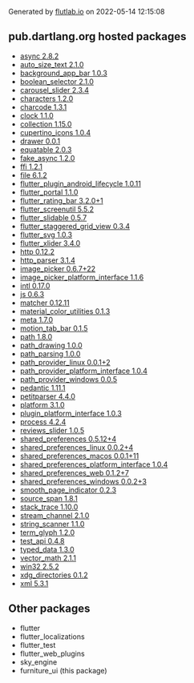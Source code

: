 Generated by [flutlab.io](https://flutlab.io) on 2022-05-14 12:15:08


## pub.dartlang.org hosted packages

 - [async 2.8.2](https://pub.dartlang.org/packages/async/versions/2.8.2)
 - [auto_size_text 2.1.0](https://pub.dartlang.org/packages/auto_size_text/versions/2.1.0)
 - [background_app_bar 1.0.3](https://pub.dartlang.org/packages/background_app_bar/versions/1.0.3)
 - [boolean_selector 2.1.0](https://pub.dartlang.org/packages/boolean_selector/versions/2.1.0)
 - [carousel_slider 2.3.4](https://pub.dartlang.org/packages/carousel_slider/versions/2.3.4)
 - [characters 1.2.0](https://pub.dartlang.org/packages/characters/versions/1.2.0)
 - [charcode 1.3.1](https://pub.dartlang.org/packages/charcode/versions/1.3.1)
 - [clock 1.1.0](https://pub.dartlang.org/packages/clock/versions/1.1.0)
 - [collection 1.15.0](https://pub.dartlang.org/packages/collection/versions/1.15.0)
 - [cupertino_icons 1.0.4](https://pub.dartlang.org/packages/cupertino_icons/versions/1.0.4)
 - [drawer 0.0.1](https://pub.dartlang.org/packages/drawer/versions/0.0.1)
 - [equatable 2.0.3](https://pub.dartlang.org/packages/equatable/versions/2.0.3)
 - [fake_async 1.2.0](https://pub.dartlang.org/packages/fake_async/versions/1.2.0)
 - [ffi 1.2.1](https://pub.dartlang.org/packages/ffi/versions/1.2.1)
 - [file 6.1.2](https://pub.dartlang.org/packages/file/versions/6.1.2)
 - [flutter_plugin_android_lifecycle 1.0.11](https://pub.dartlang.org/packages/flutter_plugin_android_lifecycle/versions/1.0.11)
 - [flutter_portal 1.1.0](https://pub.dartlang.org/packages/flutter_portal/versions/1.1.0)
 - [flutter_rating_bar 3.2.0+1](https://pub.dartlang.org/packages/flutter_rating_bar/versions/3.2.0+1)
 - [flutter_screenutil 5.5.2](https://pub.dartlang.org/packages/flutter_screenutil/versions/5.5.2)
 - [flutter_slidable 0.5.7](https://pub.dartlang.org/packages/flutter_slidable/versions/0.5.7)
 - [flutter_staggered_grid_view 0.3.4](https://pub.dartlang.org/packages/flutter_staggered_grid_view/versions/0.3.4)
 - [flutter_svg 1.0.3](https://pub.dartlang.org/packages/flutter_svg/versions/1.0.3)
 - [flutter_xlider 3.4.0](https://pub.dartlang.org/packages/flutter_xlider/versions/3.4.0)
 - [http 0.12.2](https://pub.dartlang.org/packages/http/versions/0.12.2)
 - [http_parser 3.1.4](https://pub.dartlang.org/packages/http_parser/versions/3.1.4)
 - [image_picker 0.6.7+22](https://pub.dartlang.org/packages/image_picker/versions/0.6.7+22)
 - [image_picker_platform_interface 1.1.6](https://pub.dartlang.org/packages/image_picker_platform_interface/versions/1.1.6)
 - [intl 0.17.0](https://pub.dartlang.org/packages/intl/versions/0.17.0)
 - [js 0.6.3](https://pub.dartlang.org/packages/js/versions/0.6.3)
 - [matcher 0.12.11](https://pub.dartlang.org/packages/matcher/versions/0.12.11)
 - [material_color_utilities 0.1.3](https://pub.dartlang.org/packages/material_color_utilities/versions/0.1.3)
 - [meta 1.7.0](https://pub.dartlang.org/packages/meta/versions/1.7.0)
 - [motion_tab_bar 0.1.5](https://pub.dartlang.org/packages/motion_tab_bar/versions/0.1.5)
 - [path 1.8.0](https://pub.dartlang.org/packages/path/versions/1.8.0)
 - [path_drawing 1.0.0](https://pub.dartlang.org/packages/path_drawing/versions/1.0.0)
 - [path_parsing 1.0.0](https://pub.dartlang.org/packages/path_parsing/versions/1.0.0)
 - [path_provider_linux 0.0.1+2](https://pub.dartlang.org/packages/path_provider_linux/versions/0.0.1+2)
 - [path_provider_platform_interface 1.0.4](https://pub.dartlang.org/packages/path_provider_platform_interface/versions/1.0.4)
 - [path_provider_windows 0.0.5](https://pub.dartlang.org/packages/path_provider_windows/versions/0.0.5)
 - [pedantic 1.11.1](https://pub.dartlang.org/packages/pedantic/versions/1.11.1)
 - [petitparser 4.4.0](https://pub.dartlang.org/packages/petitparser/versions/4.4.0)
 - [platform 3.1.0](https://pub.dartlang.org/packages/platform/versions/3.1.0)
 - [plugin_platform_interface 1.0.3](https://pub.dartlang.org/packages/plugin_platform_interface/versions/1.0.3)
 - [process 4.2.4](https://pub.dartlang.org/packages/process/versions/4.2.4)
 - [reviews_slider 1.0.5](https://pub.dartlang.org/packages/reviews_slider/versions/1.0.5)
 - [shared_preferences 0.5.12+4](https://pub.dartlang.org/packages/shared_preferences/versions/0.5.12+4)
 - [shared_preferences_linux 0.0.2+4](https://pub.dartlang.org/packages/shared_preferences_linux/versions/0.0.2+4)
 - [shared_preferences_macos 0.0.1+11](https://pub.dartlang.org/packages/shared_preferences_macos/versions/0.0.1+11)
 - [shared_preferences_platform_interface 1.0.4](https://pub.dartlang.org/packages/shared_preferences_platform_interface/versions/1.0.4)
 - [shared_preferences_web 0.1.2+7](https://pub.dartlang.org/packages/shared_preferences_web/versions/0.1.2+7)
 - [shared_preferences_windows 0.0.2+3](https://pub.dartlang.org/packages/shared_preferences_windows/versions/0.0.2+3)
 - [smooth_page_indicator 0.2.3](https://pub.dartlang.org/packages/smooth_page_indicator/versions/0.2.3)
 - [source_span 1.8.1](https://pub.dartlang.org/packages/source_span/versions/1.8.1)
 - [stack_trace 1.10.0](https://pub.dartlang.org/packages/stack_trace/versions/1.10.0)
 - [stream_channel 2.1.0](https://pub.dartlang.org/packages/stream_channel/versions/2.1.0)
 - [string_scanner 1.1.0](https://pub.dartlang.org/packages/string_scanner/versions/1.1.0)
 - [term_glyph 1.2.0](https://pub.dartlang.org/packages/term_glyph/versions/1.2.0)
 - [test_api 0.4.8](https://pub.dartlang.org/packages/test_api/versions/0.4.8)
 - [typed_data 1.3.0](https://pub.dartlang.org/packages/typed_data/versions/1.3.0)
 - [vector_math 2.1.1](https://pub.dartlang.org/packages/vector_math/versions/2.1.1)
 - [win32 2.5.2](https://pub.dartlang.org/packages/win32/versions/2.5.2)
 - [xdg_directories 0.1.2](https://pub.dartlang.org/packages/xdg_directories/versions/0.1.2)
 - [xml 5.3.1](https://pub.dartlang.org/packages/xml/versions/5.3.1)

## Other packages

 - flutter
 - flutter_localizations
 - flutter_test
 - flutter_web_plugins
 - sky_engine
 - furniture_ui (this package)

